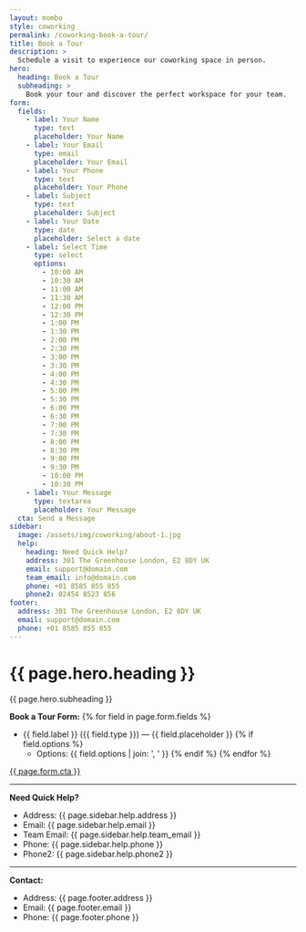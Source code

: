 ```yaml
---
layout: mombo
style: coworking
permalink: /coworking-book-a-tour/
title: Book a Tour
description: >
  Schedule a visit to experience our coworking space in person.
hero:
  heading: Book a Tour
  subheading: >
    Book your tour and discover the perfect workspace for your team.
form:
  fields:
    - label: Your Name
      type: text
      placeholder: Your Name
    - label: Your Email
      type: email
      placeholder: Your Email
    - label: Your Phone
      type: text
      placeholder: Your Phone
    - label: Subject
      type: text
      placeholder: Subject
    - label: Your Date
      type: date
      placeholder: Select a date
    - label: Select Time
      type: select
      options:
        - 10:00 AM
        - 10:30 AM
        - 11:00 AM
        - 11:30 AM
        - 12:00 PM
        - 12:30 PM
        - 1:00 PM
        - 1:30 PM
        - 2:00 PM
        - 2:30 PM
        - 3:00 PM
        - 3:30 PM
        - 4:00 PM
        - 4:30 PM
        - 5:00 PM
        - 5:30 PM
        - 6:00 PM
        - 6:30 PM
        - 7:00 PM
        - 7:30 PM
        - 8:00 PM
        - 8:30 PM
        - 9:00 PM
        - 9:30 PM
        - 10:00 PM
        - 10:30 PM
    - label: Your Message
      type: textarea
      placeholder: Your Message
  cta: Send a Message
sidebar:
  image: /assets/img/coworking/about-1.jpg
  help:
    heading: Need Quick Help?
    address: 301 The Greenhouse London, E2 8DY UK
    email: support@domain.com
    team_email: info@domain.com
    phone: +01 8585 855 855
    phone2: 02454 8523 856
footer:
  address: 301 The Greenhouse London, E2 8DY UK
  email: support@domain.com
  phone: +01 8585 855 855
---
```


# {{ page.hero.heading }}

{{ page.hero.subheading }}

**Book a Tour Form:**
{% for field in page.form.fields %}
- {{ field.label }} ({{ field.type }}) — {{ field.placeholder }}
{% if field.options %}
  - Options: {{ field.options | join: ', ' }}
{% endif %}
{% endfor %}

[{{ page.form.cta }}](#)

---

**Need Quick Help?**
- Address: {{ page.sidebar.help.address }}
- Email: {{ page.sidebar.help.email }}
- Team Email: {{ page.sidebar.help.team_email }}
- Phone: {{ page.sidebar.help.phone }}
- Phone2: {{ page.sidebar.help.phone2 }}

---

**Contact:**
- Address: {{ page.footer.address }}
- Email: {{ page.footer.email }}
- Phone: {{ page.footer.phone }}
